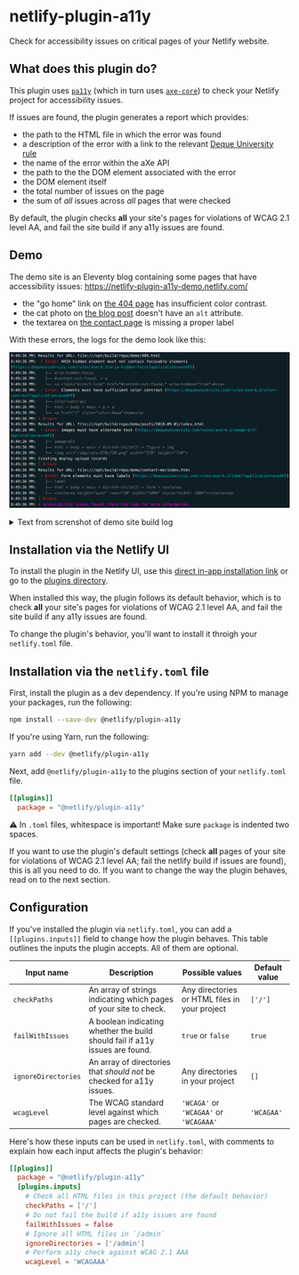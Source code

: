 # netlify-plugin-a11y

Check for accessibility issues on critical pages of your Netlify website.

## What does this plugin do?
This plugin uses [`pa11y`](https://github.com/pa11y/pa11y) (which in turn uses [`axe-core`](https://github.com/dequelabs/axe-core)) to check your Netlify project for accessibility issues. 

If issues are found, the plugin generates a report which provides:
- the path to the HTML file in which the error was found
- a description of the error with a link to the relevant [Deque University rule](https://dequeuniversity.com/rules/axe/latest)
- the name of the error within the aXe API
- the path to the the DOM element associated with the error
- the DOM element itself
- the total number of issues on the page
- the sum of *all* issues across *all* pages that were checked

By default, the plugin checks **all** your site's pages for violations of WCAG 2.1 level AA, and fail the site build if any a11y issues are found.
## Demo

The demo site is an Eleventy blog containing some pages that have accessibility issues: https://netlify-plugin-a11y-demo.netlify.com/

- the "go home" link on [the 404 page](https://netlify-plugin-a11y-demo.netlify.app/404.html) has insufficient color contrast.
- the cat photo on [the blog post](https://netlify-plugin-a11y-demo.netlify.app/404.html) doesn't have an `alt` attribute.
- the textarea on [the contact page](https://netlify-plugin-a11y-demo.netlify.app/contact-me/) is missing a proper label

With these errors, the logs for the demo look like this:

![Screenshot of demo site build log.](./assets/plugin-a11y-log.png)
<details>
	<summary>Text from screnshot of demo site build log</summary>

```
9:49:36 PM: Results for URL: file:///opt/build/repo/demo/404.html
9:49:36 PM:  • Error: ARIA hidden element must not contain focusable elements (https://dequeuniversity.com/rules/axe/4.3/aria-hidden-focus?application=axeAPI)
9:49:36 PM:    ├── aria-hidden-focus
9:49:36 PM:    ├── #content-not-found. > a
9:49:36 PM:    └── <a class="direct-link" href="#content-not-found." aria-hidden="true">#</a>
9:49:36 PM:  • Error: Elements must have sufficient color contrast (https://dequeuniversity.com/rules/axe/4.3/color-contrast?application=axeAPI)
9:49:36 PM:    ├── color-contrast
9:49:36 PM:    ├── html > body > main > p > a
9:49:36 PM:    └── <a href="/" style="color:#aaa">home</a>
9:49:36 PM: 2 Errors
9:49:36 PM: Results for URL: file:///opt/build/repo/demo/posts/2018-05-01/index.html
9:49:36 PM:  • Error: Images must have alternate text (https://dequeuniversity.com/rules/axe/4.3/image-alt?application=axeAPI)
9:49:36 PM:    ├── image-alt
9:49:36 PM:    ├── html > body > main > div:nth-child(2) > figure > img
9:49:36 PM:    └── <img src="/img/cats-570x720.png" width="570" height="720">
9:49:36 PM: Creating deploy upload records
9:49:36 PM: 1 Errors
9:49:36 PM: Results for URL: file:///opt/build/repo/demo/contact-me/index.html
9:49:36 PM:  • Error: Form elements must have labels (https://dequeuniversity.com/rules/axe/4.3/label?application=axeAPI)
9:49:36 PM:    ├── label
9:49:36 PM:    ├── html > body > main > div:nth-child(2) > form > textarea
9:49:36 PM:    └── <textarea height="auto" rows="10" width="100%" style="width: 100%"></textarea>
9:49:36 PM: 1 Errors
9:49:36 PM: 4 accessibility issues found! Check the logs for more information.
```
</details>


## Installation via the Netlify UI
To install the plugin in the Netlify UI, use this [direct in-app installation link](https://app.netlify.com/plugins/netlify-plugin-a11y/install) or go to the [plugins directory](https://app.netlify.com/plugins).

When installed this way, the plugin follows its default behavior, which is to check **all** your site's pages for violations of WCAG 2.1 level AA, and fail the site build if any a11y issues are found.

To change the plugin's behavior, you'll want to install it throigh your `netlify.toml` file.

## Installation via the `netlify.toml` file
First, install the plugin as a dev dependency. If you're using NPM to manage your packages, run the following:
``` bash
npm install --save-dev @netlify/plugin-a11y
```

If you're using Yarn, run the following:
``` bash
yarn add --dev @netlify/plugin-a11y
```

Next, add `@netlify/plugin-a11y` to the plugins section of your `netlify.toml` file.

```toml
[[plugins]]
  package = "@netlify/plugin-a11y"
```
⚠️ In `.toml` files, whitespace is important! Make sure `package` is indented two spaces.

If you want to use the plugin's default settings (check **all** pages of your site for violations of WCAG 2.1 level AA; fail the netlify build if issues are found), this is all you need to do. If you want to change the way the plugin behaves, read on to the next section.

## Configuration
If you've installed the plugin via `netlify.toml`, you can add a `[[plugins.inputs]]` field to change how the plugin behaves. This table outlines the inputs the plugin accepts. All of them are optional.


| Input name          	| Description                                                                  	| Possible values                               	| Default value 	|
|---------------------	|------------------------------------------------------------------------------	|-----------------------------------------------	|---------------	|
| `checkPaths`        	| An array of strings indicating which pages of your site to check.            	| Any directories or HTML files in your project 	| `['/']`       	|
| `failWithIssues`    	| A boolean indicating whether the build should fail if a11y issues are found. 	| `true` or `false`                             	| `true`        	|
| `ignoreDirectories` 	| An array of directories that *should not* be checked for a11y issues.        	| Any directories in your project           	    | `[]`          	|
| `wcagLevel`          	| The WCAG standard level against which pages are checked.                     	| `'WCAGA'` or `'WCAGAA'` or `'WCAGAAA'`        	| `'WCAGAA'`    	|

Here's how these inputs can be used in `netlify.toml`, with comments to explain how each input affects the plugin's behavior:

``` toml
[[plugins]]
  package = "@netlify/plugin-a11y"
  [plugins.inputs]
    # Check all HTML files in this project (the default behavior)
    checkPaths = ['/']
    # Do not fail the build if a11y issues are found
    failWithIssues = false
    # Ignore all HTML files in `/admin`
    ignoreDirectories = ['/admin']
    # Perform a11y check against WCAG 2.1 AAA
    wcagLevel = 'WCAGAAA'
```

